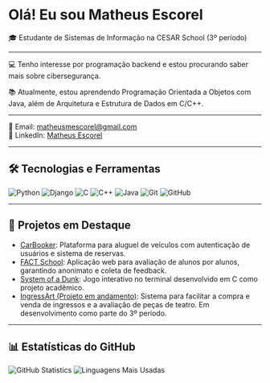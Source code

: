 # Olá! Eu sou Matheus Escorel

🎓 Estudante de Sistemas de Informação na CESAR School (3º período)  

---

💻 Tenho interesse por programação backend e estou procurando saber mais sobre cibersegurança.

📚 Atualmente, estou aprendendo Programação Orientada a Objetos com Java, além de Arquitetura e Estrutura de Dados em C/C++.  

---

📧 Email: matheusmescorel@gmail.com  
💼 LinkedIn: [Matheus Escorel](https://www.linkedin.com/in/seu-perfil)

---

## 🛠️ Tecnologias e Ferramentas

![Python](https://img.shields.io/badge/Python-3776AB?style=for-the-badge&logo=python&logoColor=white)
![Django](https://img.shields.io/badge/Django-092E20?style=for-the-badge&logo=django&logoColor=white)
![C](https://img.shields.io/badge/C-00599C?style=for-the-badge&logo=c&logoColor=white)
![C++](https://img.shields.io/badge/C++-00599C?style=for-the-badge&logo=cplusplus&logoColor=white)
![Java](https://img.shields.io/badge/Java-ED8B00?style=for-the-badge&logo=java&logoColor=white)
![Git](https://img.shields.io/badge/Git-F05032?style=for-the-badge&logo=git&logoColor=white)
![GitHub](https://img.shields.io/badge/GitHub-181717?style=for-the-badge&logo=github&logoColor=white)

---

## 🚀 Projetos em Destaque

- [CarBooker](https://github.com/MatheusMiraEsc/CarBooker): Plataforma para aluguel de veículos com autenticação de usuários e sistema de reservas.
- [FACT School](https://github.com/bruno-omf/projeto-2-si-equipe-1): Aplicação web para avaliação de alunos por alunos, garantindo anonimato e coleta de feedback.
- [System of a Dunk](https://github.com/MatheusMiraEsc/System-of-a-Dunk): Jogo interativo no terminal desenvolvido em C como projeto acadêmico.
- [IngressArt (Projeto em andamento)](https://github.com/MatheusMiraEsc/projetos-3-si-equipe-3): Sistema para facilitar a compra e venda de ingressos e a avaliação de peças de teatro. Em desenvolvimento como parte do 3º período.

---

## 📊 Estatísticas do GitHub

![GitHub Statistics](https://github-readme-stats.vercel.app/api?username=MatheusMiraEsc&show_icons=true&theme=radical)
![Linguagens Mais Usadas](https://github-readme-stats.vercel.app/api/top-langs/?username=MatheusMiraEsc&layout=compact&theme=radical)
